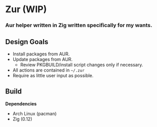 # Zur (WIP)
### Aur helper written in Zig written specifically for my wants.

## Design Goals
- Install packages from AUR.
- Update packages from AUR.
    - Review PKGBUILD/install script changes only if necessary.
- All actions are contained in `~/.zur`
- Require as little user input as possible.

## Build
**Dependencies**
- Arch Linux (pacman)
- Zig (0.12)
